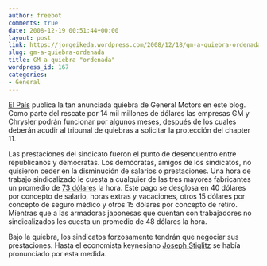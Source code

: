 ```yaml
---
author: freebot
comments: true
date: 2008-12-19 00:51:44+00:00
layout: post
link: https://jorgeikeda.wordpress.com/2008/12/18/gm-a-quiebra-ordenada/
slug: gm-a-quiebra-ordenada
title: GM a quiebra "ordenada"
wordpress_id: 167
categories:
- General
---
```


[El País](http://www.elpais.com/articulo/economia/Bush/estudia/quiebra/ordenada/Chrysler/General/Motors/elpepueco/20081219elpepueco_1/Tes) publica la tan anunciada quiebra de General Motors en este blog. Como parte del rescate por 14 mil millones de dólares las empresas GM y Chrysler podrán funcionar por algunos meses, después de los cuales deberán acudir al tribunal de quiebras a solicitar la protección del chapter 11.



Las prestaciones del sindicato fueron el punto de desencuentro entre republicanos y demócratas. Los demócratas, amigos de los  sindicatos, no quisieron ceder en la disminución de salarios o prestaciones. Una hora de trabajo sindicalizado le cuesta a cualquier de las tres mayores fabricantes un promedio de [73 dólares](http://www.iht.com/articles/2008/12/10/business/10leonhardt.php) la hora. Este pago se desglosa en 40 dólares por concepto de salario, horas extras y vacaciones, otros 15 dólares por concepto de seguro médico y otros 15 dólares por concepto de retiro. Mientras que a las armadoras japonesas que cuentan con trabajadores no sindicalizados les cuesta un promedio de 48 dólares la hora.

Bajo la quiebra, los sindicatos forzosamente tendrán que negociar sus prestaciones. Hasta el economista keynesiano  [Joseph Stiglitz](http://www.ft.com/cms/s/0/1a2e2042-c79f-11dd-b611-000077b07658.html?nclick_check=1)  se había pronunciado por esta medida. 
